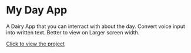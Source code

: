 # My Day App

A Dairy App that you can interract with about the day. Convert voice input into written text. Better to view on Larger screen width. 

[Click to view the project](https://odiasesamuel.github.io/My-Day-App/)